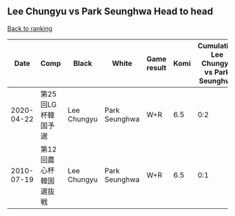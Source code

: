 ## Lee Chungyu vs Park Seunghwa Head to head

[Back to ranking](../../index.md)




| **Date** | **Comp** | **Black** | **White** | **Game result** | **Komi** | **Cumulative Lee Chungyu vs Park Seunghwa** | **Lee Chungyu streak** | **Park Seunghwa streak** | 
| --- | --- | --- | --- | --- | --- | --- | --- | --- |
| 2020-04-22 | 第25回LG杯韓国予選 | Lee Chungyu | Park Seunghwa | W+R | 6.5 | 0:2 | 0 | 2 | 
| 2010-07-19 | 第12回農心杯韓国選抜戦 | Lee Chungyu | Park Seunghwa | W+R | 6.5 | 0:1 | 0 | 1 |




